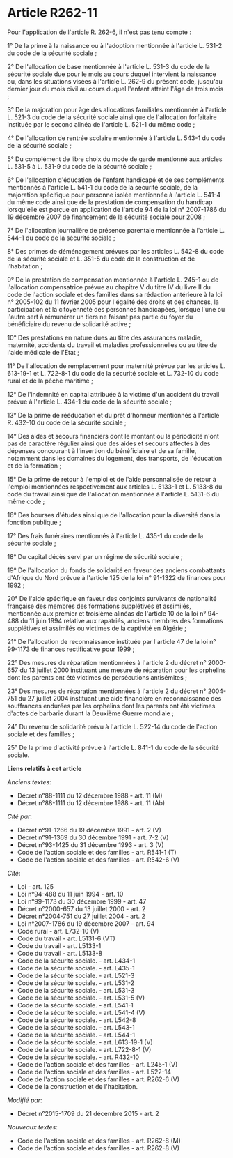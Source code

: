 # Article R262-11

Pour l'application de l'article R. 262-6, il n'est pas tenu compte : 

1° De la prime à la naissance ou à l'adoption mentionnée à l'article L. 531-2 du code de la sécurité sociale ; 

2° De l'allocation de base mentionnée à l'article L. 531-3 du code de la sécurité sociale due pour le mois au cours duquel
intervient la naissance ou, dans les situations visées à l'article L. 262-9 du présent code, jusqu'au dernier jour du mois
civil au cours duquel l'enfant atteint l'âge de trois mois ; 

3° De la majoration pour âge des allocations familiales mentionnée à l'article L. 521-3 du code de la sécurité sociale ainsi
que de l'allocation forfaitaire instituée par le second alinéa de l'article L. 521-1 du même code ; 

4° De l'allocation de rentrée scolaire mentionnée à l'article L. 543-1 du code de la sécurité sociale ; 

5° Du complément de libre choix du mode de garde mentionné aux articles L. 531-5 à L. 531-9 du code de la sécurité sociale ; 

6° De l'allocation d'éducation de l'enfant handicapé et de ses compléments mentionnés à l'article L. 541-1 du code de la
sécurité sociale, de la majoration spécifique pour personne isolée mentionnée à l'article L. 541-4 du même code ainsi que de
la prestation de compensation du handicap lorsqu'elle est perçue en application de l'article 94 de la loi n° 2007-1786 du 19
décembre 2007 de financement de la sécurité sociale pour 2008 ; 

7° De l'allocation journalière de présence parentale mentionnée à l'article L. 544-1 du code de la sécurité sociale ; 

8° Des primes de déménagement prévues par les articles L. 542-8 du code de la sécurité sociale et L. 351-5 du code de la
construction et de l'habitation ; 

9° De la prestation de compensation mentionnée à l'article L. 245-1 ou de l'allocation compensatrice prévue au chapitre V du
titre IV du livre II du code de l'action sociale et des familles dans sa rédaction antérieure à la loi n° 2005-102 du 11
février 2005 pour l'égalité des droits et des chances, la participation et la citoyenneté des personnes handicapées, lorsque
l'une ou l'autre sert à rémunérer un tiers ne faisant pas partie du foyer du bénéficiaire du revenu de solidarité active ; 

10° Des prestations en nature dues au titre des assurances maladie, maternité, accidents du travail et maladies
professionnelles ou au titre de l'aide médicale de l'Etat ; 

11° De l'allocation de remplacement pour maternité prévue par les articles L. 613-19-1 et L. 722-8-1 du code de la sécurité
sociale et L. 732-10 du code rural et de la pêche maritime ; 

12° De l'indemnité en capital attribuée à la victime d'un accident du travail prévue à l'article L. 434-1 du code de la
sécurité sociale ; 

13° De la prime de rééducation et du prêt d'honneur mentionnés à l'article R. 432-10 du code de la sécurité sociale ; 

14° Des aides et secours financiers dont le montant ou la périodicité n'ont pas de caractère régulier ainsi que des aides et
secours affectés à des dépenses concourant à l'insertion du bénéficiaire et de sa famille, notamment dans les domaines du
logement, des transports, de l'éducation et de la formation ; 

15° De la prime de retour à l'emploi et de l'aide personnalisée de retour à l'emploi mentionnées respectivement aux articles
L. 5133-1 et L. 5133-8 du code du travail ainsi que de l'allocation mentionnée à l'article L. 5131-6 du même code ; 

16° Des bourses d'études ainsi que de l'allocation pour la diversité dans la fonction publique ; 

17° Des frais funéraires mentionnés à l'article L. 435-1 du code de la sécurité sociale ; 

18° Du capital décès servi par un régime de sécurité sociale ; 

19° De l'allocation du fonds de solidarité en faveur des anciens combattants d'Afrique du Nord prévue à l'article 125 de la
loi n° 91-1322 de finances pour 1992 ; 

20° De l'aide spécifique en faveur des conjoints survivants de nationalité française des membres des formations supplétives
et assimilés, mentionnée aux premier et troisième alinéas de l'article 10 de la loi n° 94-488 du 11 juin 1994 relative aux
rapatriés, anciens membres des formations supplétives et assimilés ou victimes de la captivité en Algérie ; 

21° De l'allocation de reconnaissance instituée par l'article 47 de la loi n° 99-1173 de finances rectificative pour 1999 ; 

22° Des mesures de réparation mentionnées à l'article 2 du décret n° 2000-657 du 13 juillet 2000 instituant une mesure de
réparation pour les orphelins dont les parents ont été victimes de persécutions antisémites ; 

23° Des mesures de réparation mentionnées à l'article 2 du décret n° 2004-751 du 27 juillet 2004 instituant une aide
financière en reconnaissance des souffrances endurées par les orphelins dont les parents ont été victimes d'actes de barbarie
durant la Deuxième Guerre mondiale ; 

24° Du revenu de solidarité prévu à l'article L. 522-14 du code de l'action sociale et des familles ; 

25° De la prime d'activité prévue à l'article L. 841-1 du code de la sécurité sociale.

**Liens relatifs à cet article**

_Anciens textes_:

  - Décret n°88-1111 du 12 décembre 1988 - art. 11 (M)
  - Décret n°88-1111 du 12 décembre 1988 - art. 11 (Ab)

_Cité par_:

  - Décret n°91-1266 du 19 décembre 1991 - art. 2 (V)
  - Décret n°91-1369 du 30 décembre 1991 - art. 7-2 (V)
  - Décret n°93-1425 du 31 décembre 1993 - art. 3 (V)
  - Code de l'action sociale et des familles - art. R541-1 (T)
  - Code de l'action sociale et des familles - art. R542-6 (V)

_Cite_:

  - Loi - art. 125
  - Loi n°94-488 du 11 juin 1994 - art. 10
  - Loi n°99-1173 du 30 décembre 1999 - art. 47
  - Décret n°2000-657 du 13 juillet 2000 - art. 2
  - Décret n°2004-751 du 27 juillet 2004 - art. 2
  - Loi n°2007-1786 du 19 décembre 2007 - art. 94
  - Code rural - art. L732-10 (V)
  - Code du travail - art. L5131-6 (VT)
  - Code du travail - art. L5133-1
  - Code du travail - art. L5133-8
  - Code de la sécurité sociale. - art. L434-1
  - Code de la sécurité sociale. - art. L435-1
  - Code de la sécurité sociale. - art. L521-3
  - Code de la sécurité sociale. - art. L531-2
  - Code de la sécurité sociale. - art. L531-3
  - Code de la sécurité sociale. - art. L531-5 (V)
  - Code de la sécurité sociale. - art. L541-1
  - Code de la sécurité sociale. - art. L541-4 (V)
  - Code de la sécurité sociale. - art. L542-8
  - Code de la sécurité sociale. - art. L543-1
  - Code de la sécurité sociale. - art. L544-1
  - Code de la sécurité sociale. - art. L613-19-1 (V)
  - Code de la sécurité sociale. - art. L722-8-1 (V)
  - Code de la sécurité sociale. - art. R432-10
  - Code de l'action sociale et des familles - art. L245-1 (V)
  - Code de l'action sociale et des familles - art. L522-14
  - Code de l'action sociale et des familles - art. R262-6 (V)
  - Code de la construction et de l'habitation.

_Modifié par_:

  - Décret n°2015-1709 du 21 décembre 2015 - art. 2

_Nouveaux textes_:

  - Code de l'action sociale et des familles - art. R262-8 (M)
  - Code de l'action sociale et des familles - art. R262-8 (V)
